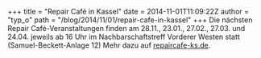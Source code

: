 +++
title = "Repair Café in Kassel"
date = 2014-11-01T11:09:22Z
author = "typ_o"
path = "/blog/2014/11/01/repair-cafe-in-kassel"
+++
Die nächsten Repair Café-Veranstaltungen finden am 28.11., 23.01.,
27.02., 27.03. und 24.04. jeweils ab 16 Uhr im Nachbarschaftstreff
Vorderer Westen statt (Samuel-Beckett-Anlage 12) Mehr dazu auf
[repaircafe-ks.de](https://repaircafe-ks.de/).

